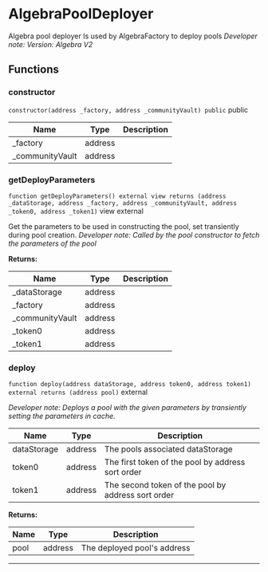 

# AlgebraPoolDeployer


Algebra pool deployer
Is used by AlgebraFactory to deploy pools
*Developer note: Version: Algebra V2*




## Functions
### constructor


`constructor(address _factory, address _communityVault) public`  public





| Name | Type | Description |
| ---- | ---- | ----------- |
| _factory | address |  |
| _communityVault | address |  |


### getDeployParameters


`function getDeployParameters() external view returns (address _dataStorage, address _factory, address _communityVault, address _token0, address _token1)` view external

Get the parameters to be used in constructing the pool, set transiently during pool creation.
*Developer note: Called by the pool constructor to fetch the parameters of the pool*




**Returns:**

| Name | Type | Description |
| ---- | ---- | ----------- |
| _dataStorage | address |  |
| _factory | address |  |
| _communityVault | address |  |
| _token0 | address |  |
| _token1 | address |  |

### deploy


`function deploy(address dataStorage, address token0, address token1) external returns (address pool)`  external


*Developer note: Deploys a pool with the given parameters by transiently setting the parameters in cache.*



| Name | Type | Description |
| ---- | ---- | ----------- |
| dataStorage | address | The pools associated dataStorage |
| token0 | address | The first token of the pool by address sort order |
| token1 | address | The second token of the pool by address sort order |

**Returns:**

| Name | Type | Description |
| ---- | ---- | ----------- |
| pool | address | The deployed pool&#x27;s address |





---

